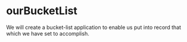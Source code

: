 # ourBucketList
We will create a bucket-list application to enable us put into record that which we have set to accomplish.
